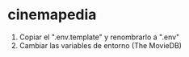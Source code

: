 # cinemapedia

1. Copiar el ".env.template" y renombrarlo a ".env"
2. Cambiar las variables de entorno (The MovieDB)
